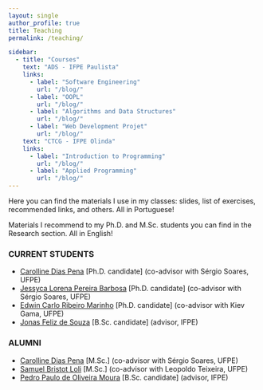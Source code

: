 ```yaml
---
layout: single
author_profile: true
title: Teaching
permalink: /teaching/

sidebar:
  - title: "Courses"
    text: "ADS - IFPE Paulista"
    links:
      - label: "Software Engineering"
        url: "/blog/"
      - label: "OOPL"
        url: "/blog/"
      - label: "Algorithms and Data Structures"
        url: "/blog/"
      - label: "Web Development Projet"
        url: "/blog/"
    text: "CTCG - IFPE Olinda"
    links:
      - label: "Introduction to Programming"
        url: "/blog/"
      - label: "Applied Programming"
        url: "/blog/"
---
```


Here you can find the materials I use in my classes: slides, list of exercises, recommended links, and others. All in Portuguese!

Materials I recommend to my Ph.D. and M.Sc. students you can find in the Research section. All in English!

### CURRENT STUDENTS
- [Carolline Dias Pena](http://lattes.cnpq.br/3172061554093280) \[Ph.D. candidate\] (co-advisor with Sérgio Soares, UFPE)
- [Jessyca Lorena Pereira Barbosa](http://lattes.cnpq.br/6951473307764949) \[Ph.D. candidate\] (co-advisor with Sérgio Soares, UFPE)
- [Edwin Carlo Ribeiro Marinho](http://lattes.cnpq.br/3157341399726804) \[Ph.D. candidate\] (co-advisor with Kiev Gama, UFPE)
- [Jonas Feliz de Souza](http://lattes.cnpq.br/9835625632853421) \[B.Sc. candidate\] (advisor, IFPE)

### ALUMNI
- [Carolline Dias Pena](http://lattes.cnpq.br/3172061554093280) \[M.Sc.\] (co-advisor with Sérgio Soares, UFPE)
- [Samuel Bristot Loli](http://lattes.cnpq.br/6906525639794139) \[M.Sc.\] (co-advisor with Leopoldo Teixeira, UFPE)
- [Pedro Paulo de Oliveira Moura](http://lattes.cnpq.br/5107529910755765) \[B.Sc. candidate\] (advisor, IFPE)
